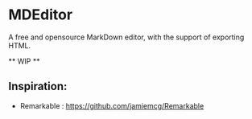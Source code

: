 # MDEditor
A free and opensource MarkDown editor, with the support of exporting HTML.

** WIP **

## Inspiration:
* Remarkable : https://github.com/jamiemcg/Remarkable
